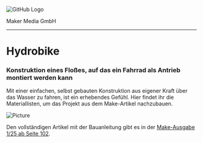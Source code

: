 ![GitHub Logo](http://www.heise.de/make/icons/make_logo.png)

Maker Media GmbH

***

# Hydrobike

### Konstruktion eines Floßes, auf das ein Fahrrad als Antrieb montiert werden kann

Mit einer einfachen, selbst gebauten Konstruktion aus eigener Kraft über das Wasser zu fahren, ist ein erhebendes Gefühl. Hier findet ihr die Materiallisten, um das Projekt aus dem Make-Artikel nachzubauen.

![Picture](https://github.com/MakeMagazinDE/Hydrobike/blob/master/Hydrobike%203_niwe.jpg) 

Den vollständigen Artikel mit der Bauanleitung gibt es in der [Make-Ausgabe 1/25 ab Seite 102](https://www.heise.de/select/make/2025/1/2432714302533365060).
